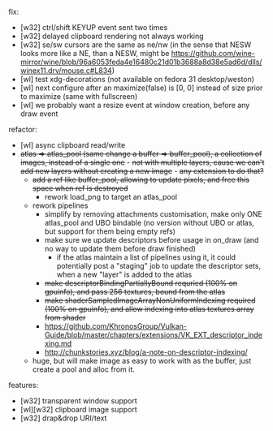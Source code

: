 fix:
  - [w32] ctrl/shift KEYUP event sent two times
  - [w32] delayed clipboard rendering not always working
  - [w32] se/sw cursors are the same as ne/nw (in the sense that NESW looks more like a NE, than a NESW, might be https://github.com/wine-mirror/wine/blob/96a6053feda4e16480c21d01b3688a8d38e5ad6d/dlls/winex11.drv/mouse.c#L834)
  - [wl] test xdg-decorations (not available on fedora 31 desktop/weston)
  - [wl] next configure after an maximize(false) is [0, 0] instead of size prior to maximize (same with fullscreen)
  - [wl] we probably want a resize event at window creation, before any draw event

refactor:
  - [wl] async clipboard read/write
  - ~~atlas => atlas_pool (same change a buffer => buffer_pool), a collection of images, instead of a single one~~
        - ~~not with multiple layers, cause we can't add new layers without creating a new image~~
        - ~~any extension to do that?~~
      - ~~add a ref like buffer_pool, allowing to update pixels, and free this space when ref is destroyed~~
        - rework load_png to target an atlas_pool
    - rework pipelines
      - simplify by removing attachments customisation, make only ONE atlas_pool and UBO bindable (no version without UBO or atlas, but support for them being empty refs)
      - make sure we update descriptors before usage in on_draw (and no way to update them before draw finished)
        - if the atlas maintain a list of pipelines using it, it could potentially post a "staging" job to update the descriptor sets, when a new "layer" is added to the atlas
      - ~~make descriptorBindingPartiallyBound requried (100% on gpuinfo), and pass 256 textures, bound from the atlas~~
      - ~~make shaderSampledImageArrayNonUniformIndexing required (100% on gpuinfo), and allow indexing into atlas textures array from shader~~
      - https://github.com/KhronosGroup/Vulkan-Guide/blob/master/chapters/extensions/VK_EXT_descriptor_indexing.md
      - http://chunkstories.xyz/blog/a-note-on-descriptor-indexing/
    - huge, but will make image as easy to work with as the buffer, just create a pool and alloc from it.

features:
  - [w32] transparent window support
  - [wl][w32] clipboard image support
  - [w32] drap&drop URI/text
